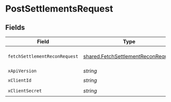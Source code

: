 # PostSettlementsRequest


## Fields

| Field                                                                                                                                                                                                                                                                                         | Type                                                                                                                                                                                                                                                                                          | Required                                                                                                                                                                                                                                                                                      | Description                                                                                                                                                                                                                                                                                   | Example                                                                                                                                                                                                                                                                                       |
| --------------------------------------------------------------------------------------------------------------------------------------------------------------------------------------------------------------------------------------------------------------------------------------------- | --------------------------------------------------------------------------------------------------------------------------------------------------------------------------------------------------------------------------------------------------------------------------------------------- | --------------------------------------------------------------------------------------------------------------------------------------------------------------------------------------------------------------------------------------------------------------------------------------------- | --------------------------------------------------------------------------------------------------------------------------------------------------------------------------------------------------------------------------------------------------------------------------------------------- | --------------------------------------------------------------------------------------------------------------------------------------------------------------------------------------------------------------------------------------------------------------------------------------------- |
| `fetchSettlementReconRequest`                                                                                                                                                                                                                                                                 | [shared.FetchSettlementReconRequest](../../../sdk/models/shared/fetchsettlementreconrequest.md)                                                                                                                                                                                               | :heavy_minus_sign:                                                                                                                                                                                                                                                                            | N/A                                                                                                                                                                                                                                                                                           | {"pagination":{"limit":10,"cursor":"eyJzZWFyY2hBZnRlciI6eyJsaXN0IjpbMTg4NjcxNDVdLCJlbXB0eSI6ZmFsc2V9LCJyZWNvbkFQSVR5cGUiOiJMRURHRVIifQ=="},"filters":{"cf_settlement_ids":[4234233],"settlement_utrs":["utr1","utr2"],"start_date":"2022-07-20T00:00:00Z","end_date":"2022-07-21T23:59:59Z"}} |
| `xApiVersion`                                                                                                                                                                                                                                                                                 | *string*                                                                                                                                                                                                                                                                                      | :heavy_minus_sign:                                                                                                                                                                                                                                                                            | N/A                                                                                                                                                                                                                                                                                           |                                                                                                                                                                                                                                                                                               |
| `xClientId`                                                                                                                                                                                                                                                                                   | *string*                                                                                                                                                                                                                                                                                      | :heavy_check_mark:                                                                                                                                                                                                                                                                            | N/A                                                                                                                                                                                                                                                                                           |                                                                                                                                                                                                                                                                                               |
| `xClientSecret`                                                                                                                                                                                                                                                                               | *string*                                                                                                                                                                                                                                                                                      | :heavy_check_mark:                                                                                                                                                                                                                                                                            | N/A                                                                                                                                                                                                                                                                                           |                                                                                                                                                                                                                                                                                               |